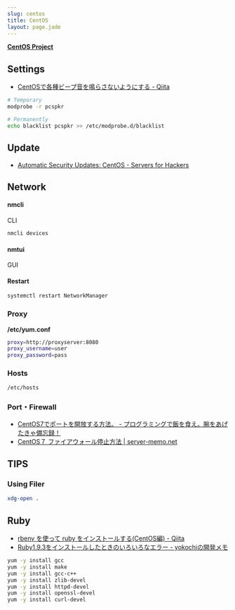 ```yaml
---
slug: centos
title: CentOS
layout: page.jade
---
```


__[CentOS Project](http://www.centos.org/)__


## Settings
- [CentOSで各種ビープ音を鳴らさないようにする - Qiita](http://qiita.com/kataring/items/f3f8dda51c671c4df2e4)

```bash
# Temporary
modprobe -r pcspkr

# Permanently
echo blacklist pcspkr >> /etc/modprobe.d/blacklist
```

## Update
- [Automatic Security Updates: CentOS - Servers for Hackers](https://serversforhackers.com/video/automatic-security-updates-centos)


## Network

#### nmcli
CLI
```bash
nmcli devices
```

#### nmtui
GUI

#### Restart
```bash
systemctl restart NetworkManager
```

### Proxy
__/etc/yum.conf__
```bash
proxy=http://proxyserver:8080
proxy_username=user
proxy_password=pass
```

### Hosts
```bash
/etc/hosts
```

### Port・Firewall
- [CentOS7でポートを開放する方法。 - プログラミングで飯を食え。腕をあげたきゃ備忘録！](http://senoway.hatenablog.com/entry/2015/02/11/142139)
- [CentOS７ ファイアウォール停止方法 | server-memo.net](http://www.server-memo.net/centos-settings/centos7/firewalld-stop.html)


## TIPS

### Using Filer
```bash
xdg-open .
```


## Ruby

- [rbenv を使って ruby をインストールする(CentOS編) - Qiita](http://qiita.com/inouet/items/478f4228dbbcd442bfe8)
- [Ruby1.9.3をインストールしたときのいろいろなエラー - yokochiの開発メモ](http://d.hatena.ne.jp/the_yokochi/20111127/1322382198)

```bash
yum -y install gcc
yum -y install make
yum -y install gcc-c++
yum -y install zlib-devel
yum -y install httpd-devel
yum -y install openssl-devel
yum -y install curl-devel
```
